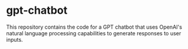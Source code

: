 # gpt-chatbot
This repository contains the code for a GPT chatbot that uses OpenAI's natural language processing capabilities to generate responses to user inputs.
